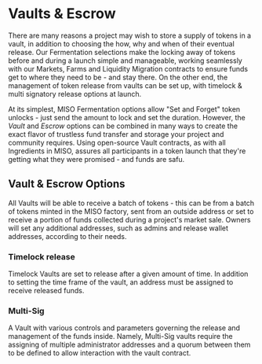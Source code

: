 # Vaults & Escrow

There are many reasons a project may wish to store a supply of tokens in a vault, in addition to choosing the how, why and when of their eventual release. Our Fermentation selections make the locking away of tokens before and during a launch simple and manageable, working seamlessly with our Markets, Farms and Liquidity Migration contracts to ensure funds get to where they need to be - and stay there. On the other end, the management of token release from vaults can be set up, with timelock & multi signatory release options at launch.

At its simplest, MISO Fermentation options allow "Set and Forget" token unlocks - just send the amount to lock and set the duration. However, the _Vault_ and _Escrow_ options can be combined in many ways to create the exact flavor of trustless fund transfer and storage your project and community requires. Using open-source Vault contracts, as with all Ingredients in MISO, assures all participants in a token launch that they're getting what they were promised - and funds are safu.

## Vault & Escrow Options

All Vaults will be able to receive a batch of tokens - this can be from a batch of tokens minted in the MISO factory, sent from an outside address or set to receive a portion of funds collected during a project's market sale. Owners will set any additional addresses, such as admins and release wallet addresses, according to their needs.

### Timelock release

Timelock Vaults are set to release after a given amount of time. In addition to setting the time frame of the vault, an address must be assigned to receive released funds.

### Multi-Sig

A Vault with various controls and parameters governing the release and management of the funds inside. Namely, Multi-Sig vaults require the assigning of multiple administrator addresses and a quorum between them to be defined to allow interaction with the vault contract.
